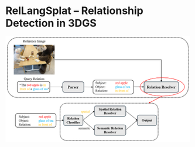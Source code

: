 # RelLangSplat – Relationship Detection in 3DGS
![pipeline](https://github.com/jackyhuuuu/RelLangSplat/raw/master/images/RelLangSplat_Pipeline.png)

